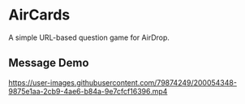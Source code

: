 # AirCards

A simple URL-based question game for AirDrop.

## Message Demo

https://user-images.githubusercontent.com/79874249/200054348-9875e1aa-2cb9-4ae6-b84a-9e7cfcf16396.mp4
